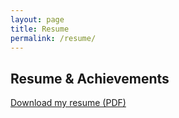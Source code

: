 ```yaml
---
layout: page
title: Resume
permalink: /resume/
---
```


## Resume & Achievements
[Download my resume (PDF)](/Resume.pdf)

